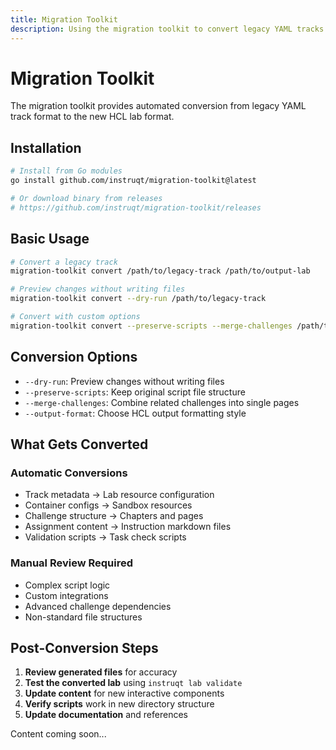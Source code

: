 ```yaml
---
title: Migration Toolkit
description: Using the migration toolkit to convert legacy YAML tracks to HCL format
---
```


# Migration Toolkit

The migration toolkit provides automated conversion from legacy YAML track format to the new HCL lab format.

## Installation

```bash
# Install from Go modules
go install github.com/instruqt/migration-toolkit@latest

# Or download binary from releases
# https://github.com/instruqt/migration-toolkit/releases
```

## Basic Usage

```bash
# Convert a legacy track
migration-toolkit convert /path/to/legacy-track /path/to/output-lab

# Preview changes without writing files
migration-toolkit convert --dry-run /path/to/legacy-track

# Convert with custom options
migration-toolkit convert --preserve-scripts --merge-challenges /path/to/track
```

## Conversion Options

- `--dry-run`: Preview changes without writing files
- `--preserve-scripts`: Keep original script file structure
- `--merge-challenges`: Combine related challenges into single pages
- `--output-format`: Choose HCL output formatting style

## What Gets Converted

### Automatic Conversions
- Track metadata → Lab resource configuration
- Container configs → Sandbox resources
- Challenge structure → Chapters and pages
- Assignment content → Instruction markdown files
- Validation scripts → Task check scripts

### Manual Review Required
- Complex script logic
- Custom integrations
- Advanced challenge dependencies
- Non-standard file structures

## Post-Conversion Steps

1. **Review generated files** for accuracy
2. **Test the converted lab** using `instruqt lab validate`
3. **Update content** for new interactive components
4. **Verify scripts** work in new directory structure
5. **Update documentation** and references

Content coming soon...